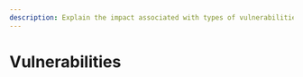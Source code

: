 ```yaml
---
description: Explain the impact associated with types of vulnerabilities.
---
```


# Vulnerabilities

